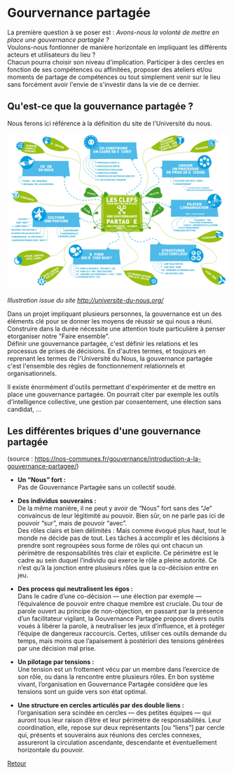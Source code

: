 # Gourvernance partagée  

La première question à se poser est : *Avons-nous la volonté de mettre en place une gouvernance partagée ?*  
Voulons-nous fontionner de manière horizontale en impliquant les différents acteurs et utilisateurs du lieu ?  
Chacun pourra choisir son niveau d'implication. Participer à des cercles en fonction de ses compétences ou affinitées, proposer des ateliers et/ou moments de partage de compétences ou tout simplement venir sur le lieu sans forcément avoir l'envie de s'investir dans la vie de ce dernier.  

## Qu'est-ce que la gouvernance partagée ?

Nous ferons ici référence à la définition du site de l'Université du nous.  

<img src="files/map-gouv.jpg">  

*Illustration issue du site http://universite-du-nous.org/*  

Dans un projet impliquant plusieurs personnes, la gouvernance est un des éléments clé pour se donner les moyens de réussir se qui nous a réuni. Construire dans la durée nécessite une attention toute particulière à penser etorganiser notre "Faire ensemble".  
Définir une gouvernance partagée, c'est définir les relations et les processus de prises de décisions.
En d'autres termes, et toujours en reprenant les termes de l'Université du Nous, la gouvernance partagée c'est l'ensemble des règles de fonctionnement relationnels et organisationnels.  

Il existe énormément d'outils permettant d'expérimenter et de mettre en place une gouvernance partagée. On pourrait citer par exemple les outils d'intelligence collective, une gestion par consentement, une élection sans candidat, ...  

## Les différentes briques d'une gouvernance partagée  
(source : https://nos-communes.fr/gouvernance/introduction-a-la-gouvernance-partagee/)  

* **Un “Nous” fort :**  
Pas de Gouvernance Partagée sans un collectif soudé.

* **Des individus souverains :**  
De la même manière, il ne peut y avoir de “Nous” fort sans des “Je” convaincus de leur légitimité au pouvoir. Bien sûr, on ne parle pas ici de pouvoir “sur”, mais de pouvoir “avec”.  
Des rôles clairs et bien délimités : Mais comme évoqué plus haut, tout le monde ne décide pas de tout. Les tâches à accomplir et les décisions à prendre sont regroupées sous forme de rôles qui ont chacun un périmètre de responsabilités très clair et explicite. Ce périmètre est le cadre au sein duquel l’individu qui exerce le rôle a pleine autorité. Ce n’est qu’à la jonction entre plusieurs rôles que la co-décision entre en jeu.  

* **Des process qui neutralisent les égos :**  
Dans le cadre d’une co-décision — une élection par exemple — l’équivalence de pouvoir entre chaque membre est cruciale. Du tour de parole ouvert au principe de non-objection, en passant par la présence d’un facilitateur vigilant, la Gouvernance Partagée propose divers outils voués à libérer la parole, à neutraliser les jeux d’influence, et à protéger l’équipe de dangereux raccourcis. Certes, utiliser ces outils demande du temps, mais moins que l’apaisement à postériori des tensions générées par une décision mal prise.  

* **Un pilotage par tensions :**  
Une tension est un frottement vécu par un membre dans l’exercice de son rôle, ou dans la rencontre entre plusieurs rôles. En bon système vivant, l’organisation en Gouvernance Partagée considère que les tensions sont un guide vers son état optimal.  

* **Une structure en cercles articulés par des double liens :**  
l’organisation sera scindée en cercles — des petites équipes — qui auront tous leur raison d’être et leur périmètre de responsabilités.   Leur coordination, elle, repose sur deux représentants [ou “liens”] par cercle qui, présents et souverains aux réunions des cercles connexes, assureront la circulation ascendante, descendante et éventuellement horizontale du pouvoir.


[Retour](README.md)
